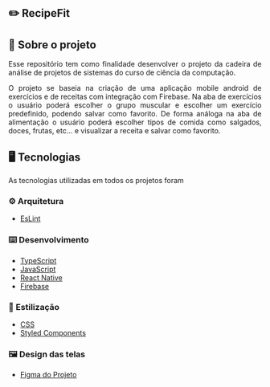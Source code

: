 ## :pencil2: RecipeFit

## :file_folder: Sobre o projeto

<p align="justify">
  Esse repositório tem como finalidade desenvolver o projeto da cadeira de análise de projetos de sistemas do curso de ciência da computação.
</p>
<p align="justify">
  O projeto se baseia na criação de uma aplicação mobile android de exercícios e de receitas com integração com Firebase. Na aba de exercícios o usuário poderá escolher o grupo muscular e escolher um exercício predefinido, podendo salvar como favorito. De forma análoga na aba de alimentação o usuário poderá escolher tipos de comida como salgados, doces, frutas, etc... e visualizar a receita e salvar como favorito.
</p>

## :desktop_computer: Tecnologias

As tecnologias utilizadas em todos os projetos foram

### :gear: Arquitetura
- <a href="https://eslint.org">EsLint</a>

### :keyboard: Desenvolvimento
- <a href="https://www.typescriptlang.org">TypeScript</a>
- <a href="https://developer.mozilla.org/en-US/docs/Web/JavaScript">JavaScript</a>
- <a href="https://reactnative.dev">React Native</a>
- <a href="https://firebase.google.com/?hl=pt-br">Firebase</a>

### :art: Estilização
- <a href="https://developer.mozilla.org/en-US/docs/Web/CSS">CSS</a>
- <a href="https://styled-components.com">Styled Components</a>

### :framed_picture: Design das telas
- <a href="https://www.figma.com/file/OExjAzJZH5koKEnz3MBXDA/RecipeFit?node-id=10-3&t=6X9czyaVdT70ERcS-0" />Figma do Projeto</a>
